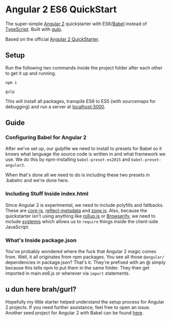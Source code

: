 # Angular 2 ES6 QuickStart
The super-simple [Angular 2](https://angular.io/) quickstarter with ES6/[Babel](https://babeljs.io/) instead of [TypeScript](https://www.typescriptlang.org/). Built with [gulp](http://gulpjs.com/).

Based on the official [Angular 2 QuickStarter](https://angular.io/docs/ts/latest/quickstart.html).

## Setup
Run the following two commands inside the project folder after each other to get it up and running.

    npm i

    gulp

This will install all packages, transpile ES6 to ES5 (with sourcemaps for debugging) and run a server at [localhost:3000](http://localhost:3000).

## Guide
### Configuring Babel for Angular 2
After we've set up, our gulpfile we need to install to presets for Babel so it knows what language the source code is written in and what framework we use. We do this by npm-installing `babel-preset-es2015` and `babel-preset-angular2`.

When that's done all we need to do is including these two presets in .babelrc and we're done here.

### Including Stuff Inside index.html
Since Angular 2 is experimental, we need to include polyfills and fallbacks. These are [core-js](https://github.com/zloirock/core-js), [reflect-metadata](https://www.npmjs.com/package/reflect-metadata) and [zone.js](https://github.com/angular/zone.js/). Also, because the quickstarter isn't using anything like [rollup.js](http://rollupjs.org/) or [Browserify](http://browserify.org/), we need to include [systemjs](https://github.com/systemjs/systemjs) which allows us to `require` things inside the client-side JavaScript.

### What's Inside package.json
You've probably wondered where the fuck that Angular 2 magic comes from. Well, it all originates from npm packages. You see all those `@angular/` dependencies in package.json? That's it. They're prefixed with an @ simply because this tells npm to put them in the same folder. They then get imported in main.es6.js or wherever via `import` statements.

## u dun here brah/gurl?
Hopefully my little starter helped understand the setup process for Angular 2 projects. If you need further assistance, feel free to open an issue. Another seed project for Angular 2 with Babel can be found [here](https://github.com/shuhei/babel-angular2-app).
